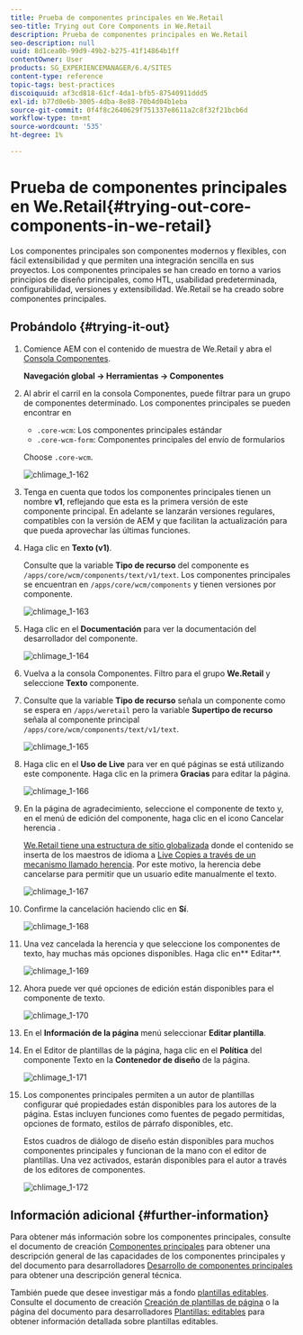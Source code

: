 ```yaml
---
title: Prueba de componentes principales en We.Retail
seo-title: Trying out Core Components in We.Retail
description: Prueba de componentes principales en We.Retail
seo-description: null
uuid: 8d1cea0b-99d9-49b2-b275-41f14864b1ff
contentOwner: User
products: SG_EXPERIENCEMANAGER/6.4/SITES
content-type: reference
topic-tags: best-practices
discoiquuid: af3cd818-61cf-4da1-bfb5-87540911ddd5
exl-id: b77d0e6b-3005-4dba-8e88-70b4d04b1eba
source-git-commit: 0f4f8c2640629f751337e8611a2c8f32f21bcb6d
workflow-type: tm+mt
source-wordcount: '535'
ht-degree: 1%

---
```


# Prueba de componentes principales en We.Retail{#trying-out-core-components-in-we-retail}

Los componentes principales son componentes modernos y flexibles, con fácil extensibilidad y que permiten una integración sencilla en sus proyectos. Los componentes principales se han creado en torno a varios principios de diseño principales, como HTL, usabilidad predeterminada, configurabilidad, versiones y extensibilidad. We.Retail se ha creado sobre componentes principales.

## Probándolo {#trying-it-out}

1. Comience AEM con el contenido de muestra de We.Retail y abra el [Consola Componentes](/help/sites-authoring/default-components-console.md).

   **Navegación global -> Herramientas -> Componentes**

1. Al abrir el carril en la consola Componentes, puede filtrar para un grupo de componentes determinado. Los componentes principales se pueden encontrar en

   * `.core-wcm`: Los componentes principales estándar
   * `.core-wcm-form`: Componentes principales del envío de formularios

   Choose `.core-wcm`.

   ![chlimage_1-162](assets/chlimage_1-162.png)

1. Tenga en cuenta que todos los componentes principales tienen un nombre **v1**, reflejando que esta es la primera versión de este componente principal. En adelante se lanzarán versiones regulares, compatibles con la versión de AEM y que facilitan la actualización para que pueda aprovechar las últimas funciones.
1. Haga clic en **Texto (v1)**.

   Consulte que la variable **Tipo de recurso** del componente es `/apps/core/wcm/components/text/v1/text`. Los componentes principales se encuentran en `/apps/core/wcm/components` y tienen versiones por componente.

   ![chlimage_1-163](assets/chlimage_1-163.png)

1. Haga clic en el **Documentación** para ver la documentación del desarrollador del componente.

   ![chlimage_1-164](assets/chlimage_1-164.png)

1. Vuelva a la consola Componentes. Filtro para el grupo **We.Retail** y seleccione **Texto** componente.
1. Consulte que la variable **Tipo de recurso** señala un componente como se espera en `/apps/weretail` pero la variable **Supertipo de recurso** señala al componente principal `/apps/core/wcm/components/text/v1/text`.

   ![chlimage_1-165](assets/chlimage_1-165.png)

1. Haga clic en el **Uso de Live** para ver en qué páginas se está utilizando este componente. Haga clic en la primera **Gracias** para editar la página.

   ![chlimage_1-166](assets/chlimage_1-166.png)

1. En la página de agradecimiento, seleccione el componente de texto y, en el menú de edición del componente, haga clic en el icono Cancelar herencia .

   [We.Retail tiene una estructura de sitio globalizada](/help/sites-developing/we-retail-globalized-site-structure.md) donde el contenido se inserta de los maestros de idioma a [Live Copies a través de un mecanismo llamado herencia](/help/sites-administering/msm.md). Por este motivo, la herencia debe cancelarse para permitir que un usuario edite manualmente el texto.

   ![chlimage_1-167](assets/chlimage_1-167.png)

1. Confirme la cancelación haciendo clic en **Sí**.

   ![chlimage_1-168](assets/chlimage_1-168.png)

1. Una vez cancelada la herencia y que seleccione los componentes de texto, hay muchas más opciones disponibles. Haga clic en** Editar**.

   ![chlimage_1-169](assets/chlimage_1-169.png)

1. Ahora puede ver qué opciones de edición están disponibles para el componente de texto.

   ![chlimage_1-170](assets/chlimage_1-170.png)

1. En el **Información de la página** menú seleccionar **Editar plantilla**.
1. En el Editor de plantillas de la página, haga clic en el **Política** del componente Texto en la **Contenedor de diseño** de la página.

   ![chlimage_1-171](assets/chlimage_1-171.png)

1. Los componentes principales permiten a un autor de plantillas configurar qué propiedades están disponibles para los autores de la página. Estas incluyen funciones como fuentes de pegado permitidas, opciones de formato, estilos de párrafo disponibles, etc.

   Estos cuadros de diálogo de diseño están disponibles para muchos componentes principales y funcionan de la mano con el editor de plantillas. Una vez activados, estarán disponibles para el autor a través de los editores de componentes.

   ![chlimage_1-172](assets/chlimage_1-172.png)

## Información adicional {#further-information}

Para obtener más información sobre los componentes principales, consulte el documento de creación [Componentes principales](https://experienceleague.adobe.com/docs/experience-manager-core-components/using/introduction.html?lang=es) para obtener una descripción general de las capacidades de los componentes principales y del documento para desarrolladores [Desarrollo de componentes principales](https://helpx.adobe.com/experience-manager/core-components/using/developing.html) para obtener una descripción general técnica.

También puede que desee investigar más a fondo [plantillas editables](/help/sites-developing/we-retail-editable-templates.md). Consulte el documento de creación [Creación de plantillas de página](/help/sites-authoring/templates.md) o la página del documento para desarrolladores [Plantillas: editables](/help/sites-developing/page-templates-editable.md) para obtener información detallada sobre plantillas editables.
